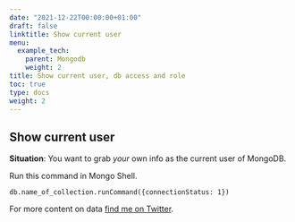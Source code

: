 ```yaml
---
date: "2021-12-22T00:00:00+01:00"
draft: false
linktitle: Show current user
menu:
  example_tech:
    parent: Mongodb
    weight: 2
title: Show current user, db access and role
toc: true
type: docs
weight: 2
---
```


## Show current user

**Situation**: You want to grab *your* own info as the current user of MongoDB.

Run this command in Mongo Shell.

```{python}
db.name_of_collection.runCommand({connectionStatus: 1})
```



For more content on data [find me on Twitter](https://twitter.com/paulapivat).